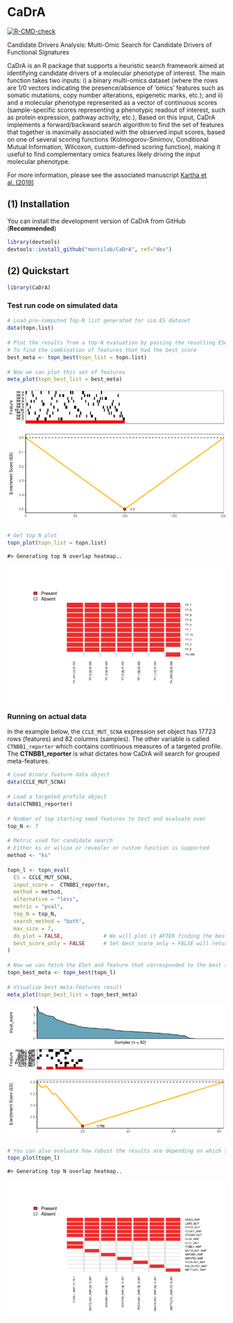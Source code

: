 
<!-- README.md is generated from README.Rmd. Please edit that file -->

# CaDrA

<!-- badges: start -->

[![R-CMD-check](https://github.com/montilab/CaDrA/workflows/R-CMD-check/badge.svg)](https://github.com/montilab/CaDrA/actions)
<!-- badges: end -->

Candidate Drivers Analysis: Multi-Omic Search for Candidate Drivers of
Functional Signatures

CaDrA is an R package that supports a heuristic search framework aimed
at identifying candidate drivers of a molecular phenotype of interest.
The main function takes two inputs: i) a binary multi-omics dataset
(where the rows are 1/0 vectors indicating the presence/absence of
‘omics’ features such as somatic mutations, copy number alterations,
epigenetic marks, etc.); and ii) and a molecular phenotype represented
as a vector of continuous scores (sample-specific scores representing a
phenotypic readout of interest, such as protein expression, pathway
activity, etc.), Based on this input, CaDrA implements a
forward/backward search algorithm to find the set of features that
together is maximally associated with the observed input scores, based
on one of several scoring functions (Kolmogorov-Smirnov, Conditional
Mutual Information, Wilcoxon, custom-defined scoring function), making
it useful to find complementary omics features likely driving the input
molecular phenotype.

For more information, please see the associated manuscript [Kartha et
al. (2019)](https://www.frontiersin.org/articles/10.3389/fgene.2019.00121/full)

## (1) Installation

You can install the development version of CaDrA from GitHub
(**Recommended**)

``` r
library(devtools)
devtools::install_github("montilab/CaDrA", ref="dev")
```

## (2) Quickstart

``` r
library(CaDrA)
```

### Test run code on simulated data

``` r
# Load pre-computed Top-N list generated for sim.ES dataset
data(topn.list)

# Plot the results from a top-N evaluation by passing the resulting ESet from a specific run
# To find the combination of features that had the best score
best_meta <- topn_best(topn_list = topn.list) 

# Now we can plot this set of features
meta_plot(topn_best_list = best_meta)
```

<img src="README_files/figure-gfm/unnamed-chunk-3-1.png" style="display: block; margin: auto;" />

``` r
# Get top N plot
topn_plot(topn_list = topn.list)
```

    #> Generating top N overlap heatmap..

<img src="README_files/figure-gfm/unnamed-chunk-4-1.png" style="display: block; margin: auto;" />

### Running on actual data

In the example below, the `CCLE_MUT_SCNA` expression set object has
17723 rows (features) and 82 columns (samples). The other variable is
called `CTNBB1_reporter` which contains continuous measures of a
targeted profile. The **CTNBB1\_reporter** is what dictates how CaDrA
will search for grouped meta-features.

``` r
# Load binary feature data object
data(CCLE_MUT_SCNA)

# Load a targeted profile object
data(CTNBB1_reporter)

# Number of top starting seed features to test and evaluate over  
top_N <- 7

# Metric used for candidate search
# Either ks or wilcox or revealer or custom function is supported
method <- "ks"

topn_l <- topn_eval(
  ES = CCLE_MUT_SCNA, 
  input_score =  CTNBB1_reporter,
  method = method,
  alternative = "less",
  metric = "pval",
  top_N = top_N,
  search_method = "both",
  max_size = 7,
  do_plot = FALSE,             # We will plot it AFTER finding the best hits
  best_score_only = FALSE      # Set best_score_only = FALSE will return both the eset and best scores
)

# Now we can fetch the ESet and feature that corresponded to the best score over the top N search
topn_best_meta <- topn_best(topn_l)

# Visualize best meta-features result
meta_plot(topn_best_list = topn_best_meta)
```

<img src="README_files/figure-gfm/unnamed-chunk-5-1.png" style="display: block; margin: auto;" />

``` r
# You can also evaluate how robust the results are depending on which seed feature you started with
topn_plot(topn_l) 
```

    #> Generating top N overlap heatmap..

<img src="README_files/figure-gfm/unnamed-chunk-5-2.png" style="display: block; margin: auto;" />
